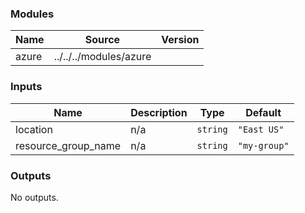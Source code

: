 <!-- BEGIN_TF_DOCS -->
### Modules

| Name | Source | Version |
|------|--------|---------|
| azure | ../../../modules/azure |  |

### Inputs

| Name | Description | Type | Default |
|------|-------------|------|---------|
| location | n/a | `string` | `"East US"` |
| resource\_group\_name | n/a | `string` | `"my-group"` |

### Outputs

No outputs.
<!-- END_TF_DOCS -->
